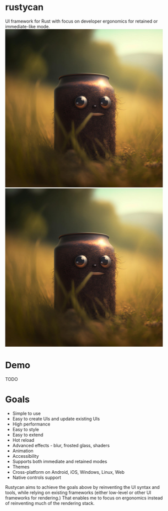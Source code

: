 # rustycan
UI framework for Rust with focus on developer ergonomics for retained or immediate-like mode. 
![Rustycan: the UI framework that can](img/rustycan.jpg)
![Rustycan: the UI framework that can](img/rustycan.jpg)

# Demo
TODO

# Goals
- Simple to use
- Easy to create UIs and update existing UIs
- High performance
- Easy to style
- Easy to extend
- Hot reload
- Advanced effects - blur, frosted glass, shaders
- Animation
- Accessibility
- Supports both immediate and retained modes
- Themes
- Cross-platform on Android, iOS, Windows, Linux, Web
- Native controls support

Rustycan aims to achieve the goals above by reinventing the UI syntax and tools, while relying on existing frameworks (either low-level or other UI frameworks for rendering.)
That enables me to focus on ergonomics instead of reinventing much of the rendering stack.

